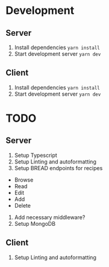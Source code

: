 # Development
## Server
1. Install dependencies `yarn install`
1. Start development server `yarn dev`

## Client
1. Install dependencies `yarn install`
1. Start development server `yarn dev`

# TODO

## Server
1. Setup Typescript
1. Setup Linting and autoformatting
1. Setup BREAD endpoints for recipes
  * Browse
  * Read
  * Edit
  * Add
  * Delete
1. Add necessary middleware?
1. Setup MongoDB

## Client
1. Setup Linting and autoformatting
